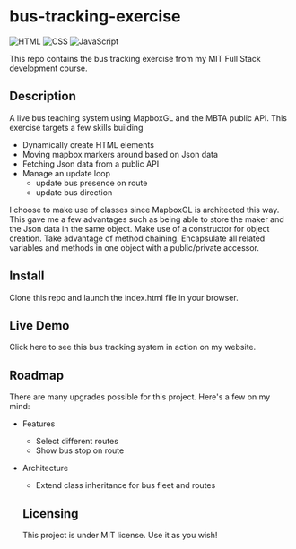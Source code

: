 # bus-tracking-exercise

![HTML](https://img.shields.io/badge/html-%23E34F26.svg?style=for-the-badge&logo=html5&logoColor=white) ![CSS](https://img.shields.io/badge/css-%231572B6.svg?style=for-the-badge&logo=css3&logoColor=white) ![JavaScript](https://img.shields.io/badge/javascript-%23323330.svg?style=for-the-badge&logo=javascript&logoColor=%23F7DF1E)
  
  This repo contains the bus tracking exercise from my MIT Full Stack development course.
  
  ## Description
 A live bus teaching system using MapboxGL and the MBTA public API.   This exercise targets a few skills building
  - Dynamically create HTML elements
  - Moving mapbox markers around based on Json data
  - Fetching Json data from a public API
  - Manage an update loop
	- update bus presence on route
	- update bus direction
  
I choose to make use of classes since MapboxGL is architected this way.  This gave me a few advantages such as being able to store the maker and the Json data in the same object. Make use of a constructor for object creation. Take advantage of method chaining.  Encapsulate all related variables and methods in one object with a public/private accessor.

  ## Install
  Clone this repo and launch the index.html file in your browser.
  
  ## Live Demo
  Click here to see this bus tracking system in action on my website. 
  
  ## Roadmap
  There are many upgrades possible for this project. Here's a few on my mind:
  
- Features
	- Select different routes
	- Show bus stop on route
- Architecture
	- Extend class inheritance for bus fleet and routes 
   
  ## Licensing
  This project is under MIT license. Use it as you wish!
